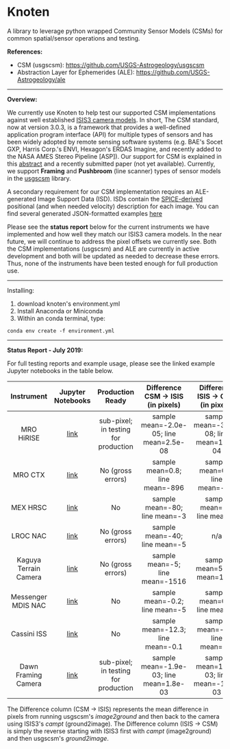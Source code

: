 # Knoten

A library to leverage python wrapped Community Sensor Models (CSMs) for common spatial/sensor operations and testing.

**References:**

- CSM (usgscsm): https://github.com/USGS-Astrogeology/usgscsm
- Abstraction Layer for Ephemerides (ALE): https://github.com/USGS-Astrogeology/ale
<hr>

**Overview:**

We currently use Knoten to help test our supported CSM implementations against well established [ISIS3 camera models](https://github.com/USGS-Astrogeology/ISIS3). In short, The CSM standard, now at version 3.0.3, is a framework that provides a well-defined application program interface (API) for multiple types of sensors and has been widely adopted by remote sensing software systems (e.g. BAE's Socet GXP, Harris Corp.'s ENVI, Hexagon's ERDAS Imagine, and recently added to the NASA AMES Stereo Pipeline [ASP]). Our support for CSM is explained in this [abstract](https://www.hou.usra.edu/meetings/informatics2018/pdf/6040.pdf) and a recently submitted paper (not yet available). Currently, we support **Framing** and **Pushbroom** (line scanner) types of sensor models in the [usgscsm](https://github.com/USGS-Astrogeology/usgscsm) library. 

A secondary requirement for our CSM implementation requires an ALE-generated Image Support Data (ISD). ISDs contain the [SPICE-derived](https://naif.jpl.nasa.gov/naif/toolkit.html) positional (and when needed velocity) description for each image. You can find several generated JSON-formatted examples [here](examples/data/)

Please see the **status report** below for the current instruments we have implemented and how well they match our ISIS3 camera models. In the near future, we will continue to address the pixel offsets we currently see. Both the CSM implementations (usgscsm) and ALE are currently in active development and both will be updated as needed to decrease these errors. Thus, none of the instruments have been tested enough for full production use.

<hr>

Installing:

1. download knoten's environment.yml
2. Install Anaconda or Miniconda
3. Within an conda terminal, type:
```
conda env create -f environment.yml
```

<hr>

**Status Report - July 2019:**

For full testing reports and example usage, please see the linked example Jupyter notebooks in the table below. 

|       Instrument      |                      Jupyter Notebooks                     |  Production Ready |    Difference CSM -> ISIS (in pixels)   |    Difference ISIS -> CSM (in pixels)   |
|:---------------------:|:-------------------------------------------------:|:-----------------:|:---------------------------------------:|:---------------------------------------:|
|       MRO HiRISE      |     [link](examples/mro_hirise_isis_cmp.ipynb)    |     sub-pixel; in testing for production    | sample mean=-2.0e-05; line mean=2.5e-08 | sample mean=-3.0e-08; line mean=1.2e-04 |
|        MRO CTX        |      [link](examples/mro_ctx_isis_cmp.ipynb)      | No (gross errors) |     sample mean=0.8; line mean=-896     |     sample mean=0.8; line mean=-0.3     |
|        MEX HRSC       |      [link](examples/mex_hrsc_isis_cmp.ipynb)     |         No        |      sample mean=-80; line mean=-3      |       sample mean=80; line mean=3       |
|        LROC NAC       |      [link](examples/lrocnac_isis_cmp.ipynb)      | No (gross errors) |      sample mean=-40; line mean=-5      |                   n/a                   |
| Kaguya Terrain Camera |     [link](examples/kaguya_tc_isis_cmp.ipynb)     | No (gross errors) |     sample mean=-5; line mean=-1516     |      sample mean=5; line mean=1906      |
|   Messenger MDIS NAC  | [link](examples/messenger_mdisnac_isis_cmp.ipynb) |         No        |      sample mean=-0.2; line mean=-5     |       sample mean=0.3; line mean=5      |
|      Cassini ISS      |      [link](examples/cassini_isis_cmp.ipynb)      |         No        |    sample mean=-12.3; line mean=-0.1    |     sample mean=-0.2; line mean=0.9     |
|  Dawn Framing Camera  |      [link](examples/dawn_fc_isis_cmp.ipynb)      |     sub-pixel; in testing for production    | sample mean=-1.9e-03; line mean=1.8e-03 | sample mean=1.9e-03; line mean=-1.8e-03 |

The Difference column (CSM -> ISIS) represents the mean difference in pixels from running usgscsm's *image2ground* and then back to the camera using ISIS3's *campt* (ground2image). The Difference column (ISIS -> CSM) is simply the reverse starting with ISIS3 first with *campt* (image2ground) and then usgscsm's *ground2image*.